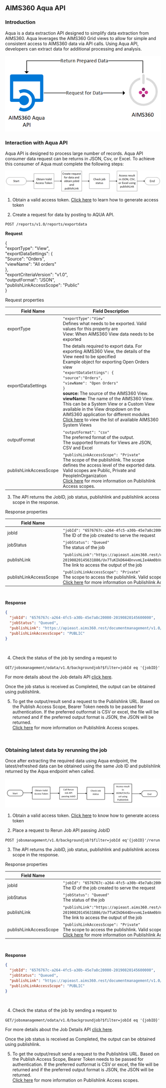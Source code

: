 AIMS360 Aqua API
----------------

### Introduction

Aqua is a data extraction API designed to simplify data extraction from AIMS360.
Aqua leverages the AIMS360 Grid views to allow for simple and consistent access
to AIMS360 data via API calls. Using Aqua API, developers can extract data for
additional processing and analysis.

![](media/20d78213d0af9ca6f565d23a3494d39d.png)

### Interaction with Aqua API

Aqua API is designed to process large number of records. Aqua API consumer data
request can be returns in JSON, Csv, or Excel. To achieve this consumer of Aqua
must complete the following steps:

![](media/f104067fe9e7d2e5db9593a201c0528c.png)

1.  Obtain a valid access token. [Click
    here](https://github.com/AIMS360/API/tree/master/Authentication) to learn how to
    generate access token

2.  Create a request for data by posting to AQUA API.

~~~~~~~~~~~~~~~~~~~~~~~~~~~~~~~~~~~~~~~~~~~~~~~~~~~~~~~~~~~~~~~~~~~~~~~~~~~~~~~~
POST /reports/v1.0/reports/exportdata
~~~~~~~~~~~~~~~~~~~~~~~~~~~~~~~~~~~~~~~~~~~~~~~~~~~~~~~~~~~~~~~~~~~~~~~~~~~~~~~~
**Request** 

{<br>
    "exportType": "View",<br>
    "exportDataSettings": {<br>
         "Source": "Orders",<br>
          "viewName": "All orders"<br>
           },<br>
    "exportCriteriaVersion": "v1.0",<br>
    "outputFormat": "JSON",<br>
    "publishLinkAccessScope": "Public"<br>
}<br>

Request properties

| Field Name             | Field Description                                                                                                                                                      |
|------------------------|------------------------------------------------------------------------------------------------------------------------------------------------------------------------|
| exportType             | `"exportType":"View"`                                                                                                                                                  <br> Defines what needs to be exported. Valid values for this property are                                                                                                 <br>  View: When AIMS360 View data needs to be exported                                                                                                                    <br>                                                                                                               |
| exportDataSettings     | The details required to export data.                                                                                                                                  For exporting AIMS360 View, the details of the View need to be specified                                                                                             <br> Example object for exporting Open Orders view                                   <br> `"exportDataSettings": {`                                                       <br> `"source":"Orders",`                                                           <br> `"viewName": "Open Orders"`                                                     <br> `}`                                                                               <br> **source:** The source of the AIMS360 View.                                        <br> **viewName:** The name of the AIMS360 View. This can be a System View or a Custom View available in the View dropdown on the AIMS360 application for different modules <br> [Click here](https://github.com/AIMS360/API/tree/master/Aqua/AIMS360%20Views) to view the list of available AIMS360 System Views                                            |
| outputFormat           | `"outputFormat": "csv"`                                                                                                                                               <br>The preferred format of the output.                                          <br> The supported formats for Views are JSON, CSV and Excel                                                                                                                |
| publishLinkAccessScope | `"publishLinkAccessScope": "Private"`                                                                                                                                <br> The scope of the publishlink. The scope defines the access level of the exported data. Valid scopes are Public, Private and PeopleInOrganization                      <br> [Click here](https://github.com/AIMS360/API/tree/master/Jobs/Publishlink%20Access%20Scopes) for more information on Publishlink Access scopes.                              |

3.  The API returns the JobID, job status, publishlink and publishlink access
    scope in the response.

Response properties

| Field Name             | Field Description                                                                                                                         |
|------------------------|-------------------------------------------------------------------------------------------------------------------------------------------|
| jobId                  | `"jobId": "6576767c-a264-4fc5-a30b-45e7a8c20000-20190820145600000"`                            <br> The ID of the job created to serve the request                                                                                            |
| jobStatus              | `"jobStatus": "Queued"`                                                            <br> The status of the job                                                                                                                     |
| publishLink            | `"publishLink":"https://apieast.aims360.rest/documentmanagement/v1.0/aimsdocument/6576767c-a264-4fc5-a30b-45e7a8c2fa84-20190820145631886/Uv7TuKIkD644DnvvmLIe4Am0bVnFZK1y2pLilTKWWBDCh3xUOyabgIpFD1m9foFCF24zhDe74VkktvnjC8vL8e4ou8fiyxfIabeM20190820000000000"`                    <br> The link to access the output of the job                                                                                                  |
| publishLinkAccessScope | `"publishLinkAccessScope": "Private"`                                            <br> The scope to access the publishlink. Valid scopes are Public, Private and PeopleInOrganization <br> [Click here](https://github.com/AIMS360/API/tree/master/Jobs/Publishlink%20Access%20Scopes) for more information on Publishlink Access scopes. |

<br>

 **Response**

```json
{
  "jobId": "6576767c-a264-4fc5-a30b-45e7a8c20000-20190820145600000",
  "jobStatus": "Queued",
  "publishLink": "https://apieast.aims360.rest/documentmanagement/v1.0/aimsdocument/6576767c-a264-4fc5-a30b-45e7a8c2fa84-20190820145631886/Uv7TuKIkD644DnvvmLIe4Am0bVnFZK1y2pLilTKWWBDCh3xUOyabgIpFD1m9foFCF24zhDe74VkktvnjC8vL8e4ou8fiyxfIabeM20190820000000000",
  "publishLinkAccessScope": "PUBLIC"
}
```
<br>

4.  Check the status of the job by sending a request to

`GET/jobsmanagement/odata/v1.0/backgroundjob?$filter=jobId eq '{jobID}'`

For more details about the Job details API [click
here](https://github.com/AIMS360/API/tree/master/Jobs).

Once the job status is received as Completed, the output can be obtained using
publishlink.

5.  To get the output/result send a request to the Publishlink URL. Based on the
    Publish Access Scope, Bearer Token needs to be passed for authentication. If
    the preferred outformat is CSV or excel, the file will be returned and if
    the preferred output format is JSON, the JSON will be returned.  
    [Click
    here](https://github.com/AIMS360/API/tree/master/Jobs/Publishlink%20Access%20Scopes)
    for more information on Publishlink Access scopes.

<br>

### Obtaining latest data by rerunning the job

Once after extracting the required data using Aqua endpoint, the
latest/refreshed data can be obtained using the same Job ID and publishlink
returned by the Aqua endpoint when called.

![](media/6d3026c45032dac9b91dcf5539367a2f.png)

1.  Obtain a valid access token. [Click
    here](https://github.com/AIMS360/API/tree/master/Authentication) to know how to
    generate access token

2.  Place a request to Rerun Job API passing JobID

`POST jobsmanagement/v1.0/backgroundjob?$filter=jobId eq'{jobID}'/rerun`

3.  The API returns the JobID, job status, publishlink and publishlink access
    scope in the response.

Response properties

| Field Name             | Field Description                                                                                                                         |
|------------------------|-------------------------------------------------------------------------------------------------------------------------------------------|
| jobId                  | `"jobId": "6576767c-a264-4fc5-a30b-45e7a8c20000-20190820145600000"`                            <br> The ID of the job created to serve the request                                                                                            |
| jobStatus              | `"jobStatus": "Queued"`                                                            <br> The status of the job                                                                                                                     |
| publishLink            | `"publishLink":"https://apieast.aims360.rest/documentmanagement/v1.0/aimsdocument/6576767c-a264-4fc5-a30b-45e7a8c2fa84-20190820145631886/Uv7TuKIkD644DnvvmLIe4Am0bVnFZK1y2pLilTKWWBDCh3xUOyabgIpFD1m9foFCF24zhDe74VkktvnjC8vL8e4ou8fiyxfIabeM20190820000000000"`                    <br> The link to access the output of the job                                                                                                  |
| publishLinkAccessScope | `"publishLinkAccessScope": "Private"`                                            <br> The scope to access the publishlink. Valid scopes are Public, Private and PeopleInOrganization <br> [Click here](https://github.com/AIMS360/API/tree/master/Jobs/Publishlink%20Access%20Scopes) for more information on Publishlink Access scopes. |

<br>

 **Response**

```json
{
  "jobId": "6576767c-a264-4fc5-a30b-45e7a8c20000-20190820145600000",
  "jobStatus": "Queued",
  "publishLink": "https://apieast.aims360.rest/documentmanagement/v1.0/aimsdocument/6576767c-a264-4fc5-a30b-45e7a8c2fa84-20190820145631886/Uv7TuKIkD644DnvvmLIe4Am0bVnFZK1y2pLilTKWWBDCh3xUOyabgIpFD1m9foFCF24zhDe74VkktvnjC8vL8e4ou8fiyxfIabeM20190820000000000",
  "publishLinkAccessScope": "PUBLIC"
}
```
<br>

4.  Check the status of the job by sending a request to 

`GET/jobsmanagement/odata/v1.0/backgroundjob?$filter=jobId eq '{jobID}'`

For more details about the Job Details API [click
here](https://github.com/AIMS360/API/tree/master/Jobs).

Once the job status is received as Completed, the output can be obtained using
publishlink.

5.  To get the output/result send a request to the Publishlink URL. Based on the
    Publish Access Scope, Bearer Token needs to be passed for authentication. If
    the preferred outformat is CSV or excel, the file will be returned and if
    the preferred output format is JSON, the JSON will be returned.  
    [Click
    here](https://github.com/AIMS360/API/tree/master/Jobs/Publishlink%20Access%20Scopes)
    for more information on Publishlink Access scopes.

<br>

